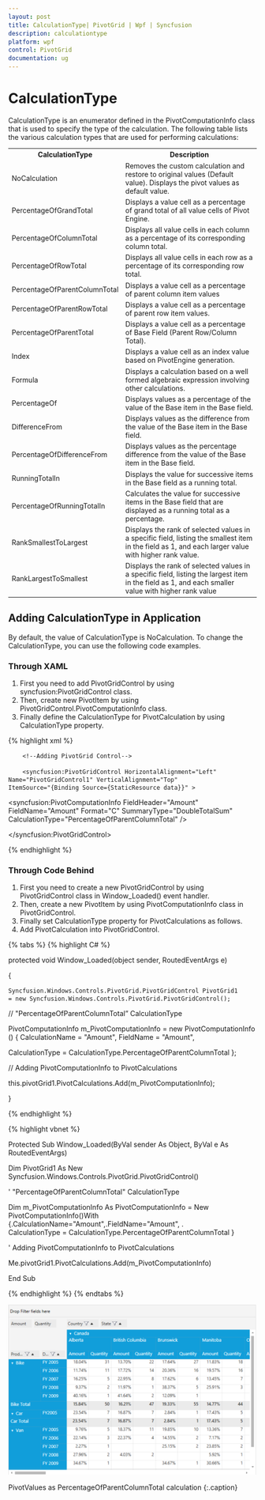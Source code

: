 ```yaml
---
layout: post
title: CalculationType| PivotGrid | Wpf | Syncfusion
description: calculationtype
platform: wpf
control: PivotGrid
documentation: ug
---
```


# CalculationType

CalculationType is an enumerator defined in the PivotComputationInfo class that is used to specify the type of the calculation. The following table lists the various calculation types that are used for performing calculations:



<table>
<tr>
<th>
CalculationType</th><th>
Description</th></tr>
<tr>
<td>
NoCalculation</td><td>
Removes the custom calculation and restore to original values (Default value). Displays the pivot values as default value.</td></tr>
<tr>
<td>
PercentageOfGrandTotal</td><td>
Displays a value cell as a percentage of grand total of all value cells of Pivot Engine.</td></tr>
<tr>
<td>
PercentageOfColumnTotal</td><td>
Displays all value cells in each column as a percentage of its corresponding column total.</td></tr>
<tr>
<td>
PercentageOfRowTotal</td><td>
Displays all value cells in each row as a percentage of its corresponding row total.</td></tr>
<tr>
<td>
PercentageOfParentColumnTotal</td><td>
Displays a value cell as a percentage of parent column item values</td></tr>
<tr>
<td>
PercentageOfParentRowTotal</td><td>
Displays a value cell as a percentage of parent row item values.</td></tr>
<tr>
<td>
PercentageOfParentTotal</td><td>
Displays a value cell as a percentage of Base Field (Parent Row/Column Total).</td></tr>
<tr>
<td>
Index</td><td>
Displays a value cell as an index value based on PivotEngine generation.</td></tr>
<tr>
<td>
Formula</td><td>
Displays a calculation based on a well formed algebraic expression involving other calculations.</td></tr>
<tr>
<td>
PercentageOf</td><td>
Displays values as a percentage of the value of the Base item in the Base field.</td></tr>
<tr>
<td>
DifferenceFrom</td><td>
Displays values as the difference from the value of the Base item in the Base field.</td></tr>
<tr>
<td>
PercentageOfDifferenceFrom</td><td>
Displays values as the percentage difference from the value of the Base item in the Base field.</td></tr>
<tr>
<td>
RunningTotalIn</td><td>
Displays the value for successive items in the Base field as a running total.</td></tr>
<tr>
<td>
PercentageOfRunningTotalIn</td><td>
Calculates the value for successive items in the Base field that are displayed as a running total as a percentage.</td></tr>
<tr>
<td>
RankSmallestToLargest</td><td>
Displays the rank of selected values in a specific field, listing the smallest item in the field as 1, and each larger value with higher rank value.</td></tr>
<tr>
<td>
RankLargestToSmallest</td><td>
Displays the rank of selected values in a specific field, listing the largest item in the field as 1, and each smaller value with higher rank value</td></tr>
</table>


## Adding CalculationType in Application

By default, the value of CalculationType is NoCalculation. To change the CalculationType, you can use the following code examples.

### Through XAML

1. First you need to add PivotGridControl by using syncfusion:PivotGridControl class.
2. Then, create new PivotItem by using PivotGridControl.PivotComputationInfo class.
3. Finally define the CalculationType for PivotCalculation by using CalculationType property.



{% highlight xml %} 


<Grid>

        <!--Adding PivotGrid Control-->

        <syncfusion:PivotGridControl HorizontalAlignment="Left" Name="PivotGridControl1" VerticalAlignment="Top"                                      ItemSource="{Binding Source={StaticResource data}}" >



<syncfusion:PivotComputationInfo FieldHeader="Amount" FieldName="Amount" Format="C" SummaryType="DoubleTotalSum" CalculationType="PercentageOfParentColumnTotal" />



</syncfusion:PivotGridControl>

</Grid>

{% endhighlight %} 

### Through Code Behind

1. First you need to create a new PivotGridControl by using PivotGridControl class in Window_Loaded() event handler.
2. Then, create a new PivotItem by using PivotComputationInfo class in PivotGridControl.
3. Finally set CalculationType property for PivotCalculations as follows.
4. Add PivotCalculation into PivotGridControl.


{% tabs %}
{% highlight C# %}   


protected void Window_Loaded(object sender, RoutedEventArgs e)

{

    Syncfusion.Windows.Controls.PivotGrid.PivotGridControl PivotGrid1 = new Syncfusion.Windows.Controls.PivotGrid.PivotGridControl();   



// "PercentageOfParentColumnTotal” CalculationType

PivotComputationInfo m_PivotComputationInfo = new PivotComputationInfo() { CalculationName = "Amount", FieldName = "Amount", 

CalculationType = CalculationType.PercentageOfParentColumnTotal };

// Adding PivotComputationInfo to PivotCalculations

this.pivotGrid1.PivotCalculations.Add(m_PivotComputationInfo);

}

{% endhighlight %}

{% highlight vbnet %} 




Protected Sub Window_Loaded(ByVal sender As Object, ByVal e As RoutedEventArgs)

Dim PivotGrid1 As New Syncfusion.Windows.Controls.PivotGrid.PivotGridControl()



' "PercentageOfParentColumnTotal" CalculationType

Dim m_PivotComputationInfo As PivotComputationInfo = New PivotComputationInfo()With {.CalculationName="Amount",.FieldName="Amount", . CalculationType = CalculationType.PercentageOfParentColumnTotal }

' Adding PivotComputationInfo to PivotCalculations

Me.pivotGrid1.PivotCalculations.Add(m_PivotComputationInfo)

End Sub


{% endhighlight %} 
{% endtabs %}

![](Concepts_images/Concepts_img6.png)



PivotValues as PercentageOfParentColumnTotal calculation
{:.caption}
